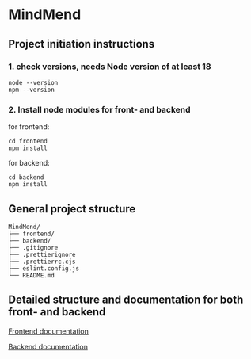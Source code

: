 # MindMend

## Project initiation instructions

### 1. check versions, needs Node version of at least 18

    node --version
    npm --version

### 2. Install node modules for front- and backend

for frontend:

    cd frontend
    npm install

for backend:

    cd backend
    npm install

## General project structure

    MindMend/
    ├── frontend/
    ├── backend/
    ├── .gitignore
    ├── .prettierignore
    ├── .prettierrc.cjs
    ├── eslint.config.js
    └── README.md

## Detailed structure and documentation for both front- and backend

[Frontend documentation](frontend/README.md)

[Backend documentation](backend/README.md)
